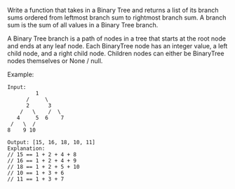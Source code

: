 Write a function that takes in a Binary Tree and returns a list of its branch sums ordered from leftmost branch sum to rightmost branch sum. A branch sum is the sum of all values in a Binary Tree branch.

A Binary Tree branch is a path of nodes in a tree that starts at the root node and ends at any leaf node. Each BinaryTree node has an integer value, a left child node, and a right child node. Children nodes can either be BinaryTree nodes themselves or None / null.

Example:

```
Input:
         1
      /     \
      2      3
    /   \    /  \
   4     5  6    7
 /   \  /
8    9 10

Output: [15, 16, 18, 10, 11]
Explanation:
// 15 == 1 + 2 + 4 + 8
// 16 == 1 + 2 + 4 + 9
// 18 == 1 + 2 + 5 + 10
// 10 == 1 + 3 + 6
// 11 == 1 + 3 + 7
```

